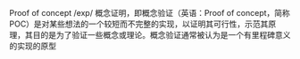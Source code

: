 Proof of concept/exp/概念证明，即概念验证（英语：Proof of concept，简称POC）是对某些想法的一个较短而不完整的实现，以证明其可行性，示范其原理，其目的是为了验证一些概念或理论。概念验证通常被认为是一个有里程碑意义的实现的原型 